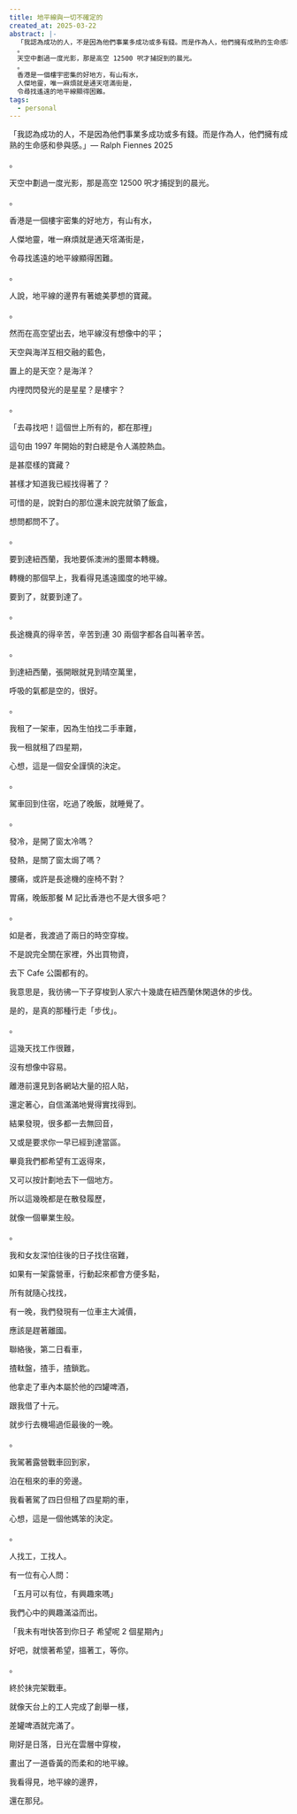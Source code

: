 ```yaml
---
title: 地平線與一切不確定的
created_at: 2025-03-22
abstract: |-
  「我認為成功的人，不是因為他們事業多成功或多有錢。而是作為人，他們擁有成熟的生命感和參與感。」— Ralph Fiennes 2025
  。
  天空中劃過一度光影，那是高空 12500 呎才捕捉到的晨光。
  。
  香港是一個樓宇密集的好地方，有山有水，
  人傑地靈，唯一麻煩就是通天㙮滿街是，
  令尋找遙遠的地平線顯得困難。
tags:
  - personal
---
```


「我認為成功的人，不是因為他們事業多成功或多有錢。而是作為人，他們擁有成熟的生命感和參與感。」— Ralph Fiennes 2025

。

天空中劃過一度光影，那是高空 12500 呎才捕捉到的晨光。

。

香港是一個樓宇密集的好地方，有山有水，

人傑地靈，唯一麻煩就是通天㙮滿街是，

令尋找遙遠的地平線顯得困難。

。

人說，地平線的邊界有著媲美夢想的寶藏。

。

然而在高空望出去，地平線沒有想像中的平；

天空與海洋互相交融的藍色，

置上的是天空？是海洋？

内𥚃閃閃發光的是星星？是樓宇？

。

「去尋找吧！這個世上所有的，都在那𥚃」

這句由 1997 年開始的對白總是令人滿腔熱血。

是甚麼樣的寶藏？

甚樣才知道我已經找得著了？

可惜的是，說對白的那位還未說完就領了飯盒，

想問都問不了。

。

要到達紐西蘭，我地要係澳洲的墨爾本轉機。

轉機的那個早上，我看得見遙遠國度的地平線。

要到了，就要到達了。

。

長途機真的得辛苦，辛苦到連 30 兩個字都各自叫著辛苦。

。

到達紐西蘭，張開眼就見到晴空萬里，

呼吸的氣都是空的，很好。

。

我租了一架車，因為生怕找二手車難，

我一租就租了四星期，

心想，這是一個安全謹慎的決定。

。

駕車回到住宿，吃過了晚飯，就睡覺了。

。

發冷，是開了窗太冷嗎？

發熱，是關了窗太焗了嗎？

腰痛，或許是長途機的座椅不對？

胃痛，晚飯那餐 M 記比香港也不是大很多吧？

。

如是者，我渡過了兩日的時空穿梭。

不是說完全關在家裡，外出買物資，

去下 Cafe 公園都有的。

我意思是，我彷彿一下子穿梭到人家六十幾歲在紐西蘭休閑退休的步伐。

是的，是真的那種行走「步伐」。

。

這幾天找工作很難，

沒有想像中容易。

離港前還見到各網站大量的招人貼，

還定著心，自信滿滿地覺得實找得到。

結果發現，很多都一去無回音，

又或是要求你一早已經到達當區。

畢竟我們都希望有工返得來，

又可以按計劃地去下一個地方。

所以這幾晚都是在散發履歷，

就像一個畢業生般。

。

我和女友深怕往後的日子找住宿難，

如果有一架露營車，行動起來都會方便多點，

所有就隨心找找，

有一晚，我們發現有一位車主大減價，

應該是趕著離國。

聯絡後，第二日看車，

揸軚盤，揸手，揸鎖匙。

他拿走了車內本屬於他的四罐啤酒，

跟我借了十元。

就步行去機場過佢最後的一晚。

。

我駕著露營戰車回到家，

泊在租來的車的旁邊。

我看著駕了四日但租了四星期的車，

心想，這是一個他媽笨的決定。

。

人找工，工找人。

有一位有心人問：

「五月可以有位，有興趣來嗎」

我們心中的興趣滿溢而出。

「我未有咁快答到你日子 希望呢 2 個星期內」

好吧，就懷著希望，搵著工，等你。

。

終於抺完架戰車。

就像天台上的工人完成了創舉一樣，

差罐啤酒就完滿了。

剛好是日落，日光在雲層中穿梭，

畫出了一道昏黃的而柔和的地平線。

我看得見，地平線的邊界，

還在那兒。
